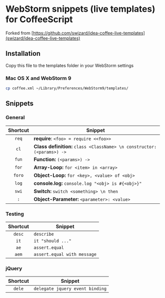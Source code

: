 # WebStorm snippets (live templates) for CoffeeScript

Forked from [https://github.com/swizard/idea-coffee-live-templates](swizard/idea-coffee-live-templates)

## Installation

Copy this file to the templates folder in your WebStorm settings

### Mac OS X and WebStorm 9

``` bash
cp coffee.xml ~/Library/Preferences/WebStorm9/templates/
```

## Snippets

### General

| Shortcut | Snippet |
|:--------:|---------|
| `req`    | **require**: `<foo> = require <<foo>>` |
| `cl`     | **Class definition:** `class <ClassName> \n constructor: (<params>) ->` |
| `fun`    | **Function:** `(<params>) ->` |
| `for`    | **Array-Loop:** `for <item> in <array>` |
| `foro`   | **Object-Loop:** `for <key>, <value> of <obj>` |
| `log`    | **console.log:** `console.log "<obj> is #{<obj>}"` |
| `swi`    | **Switch:** `switch <something> \n then` |
| `:`      | **Object-Parameter:** `<parameter>: <value>` |

### Testing

| Shortcut | Snippet |
|:--------:|---------|
| `desc`   | `describe` |
| `it`     | `it "should ..."` |
| `ae`     | `assert.equal` |
| `aem`    | `assert.equal with message` |

### jQuery

| Shortcut | Snippet |
|:--------:|---------|
| `dele`   | `delegate jquery event binding` |

 
